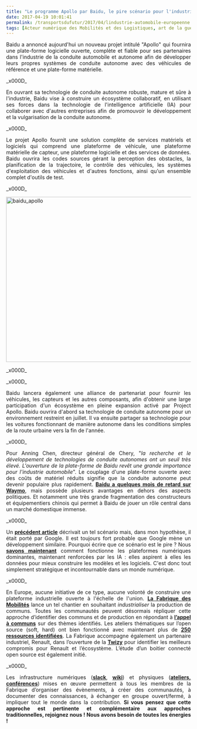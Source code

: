 ```yaml
---
title: "Le programme Apollo par Baidu, le pire scénario pour l'industrie automobile européenne"
date: 2017-04-19 10:01:41
permalink: /transportsdufutur/2017/04/lindustrie-automobile-europeenne.html
tags: [Acteur numérique des Mobilités et des Logistiques, art de la guerre, Baidu, Comment agir pour changer les pratiques ?, communs, cybercar, données réelles, Fabrique des mobilités, google, open innovation, open source, plate-forme]
---
```


<p style="text-align: justify;">Baidu a annoncé aujourd'hui un nouveau projet intitulé "Apollo" qui fournira une plate-forme logicielle ouverte, complète et fiable pour ses partenaires dans l'industrie de la conduite automobile et autonome afin de développer leurs propres systèmes de conduite autonome avec des véhicules de référence et une plate-forme matérielle.</p>_x000D_
<p style="text-align: justify;">En ouvrant sa technologie de conduite autonome robuste, mature et sûre à l'industrie, Baidu vise à construire un écosystème collaboratif, en utilisant ses forces dans la technologie de l'intelligence artificielle (IA) pour collaborer avec d'autres entreprises afin de promouvoir le développement et la vulgarisation de la conduite autonome.</p>_x000D_
<p style="text-align: justify;">Le projet Apollo fournit une solution complète de services matériels et logiciels qui comprend une plateforme de véhicule, une plateforme matérielle de capteur, une plateforme logicielle et des services de données. Baidu ouvrira les codes sources gérant la perception des obstacles, la planification de la trajectoire, le contrôle des véhicules, les systèmes d'exploitation des véhicules et d'autres fonctions, ainsi qu'un ensemble complet d'outils de test.</p>_x000D_
<p style="text-align: justify;"><a href="http://transportsdufutur.ademe.fr/wp-content/uploads/sites/6/2017/04/baidu_apollo.jpg" rel="attachment wp-att-4827"><img class="aligncenter wp-image-4827 size-full" src="http://transportsdufutur.ademe.fr/wp-content/uploads/sites/6/2017/04/baidu_apollo.jpg" alt="baidu_apollo" width="800" height="450" /></a></p>_x000D_
<p style="text-align: justify;"><!--more--></p>_x000D_
<p style="text-align: justify;">Baidu lancera également une alliance de partenariat pour fournir les véhicules, les capteurs et les autres composants, afin d'obtenir une large participation d'un écosystème en pleine expansion activé par Project Apollo. Baidu ouvrira d'abord sa technologie de conduite autonome pour un environnement restreint en juillet. Il va ensuite partager sa technologie pour les voitures fonctionnant de manière autonome dans les conditions simples de la route urbaine vers la fin de l'année.</p>_x000D_
<p style="text-align: justify;">Pour Anning Chen, directeur général de Chery, "<em>la recherche et le développement de technologies de conduite autonomes ont un seuil très élevé. L'ouverture de la plate-forme de Baidu revêt une grande importance pour l'industrie automobile</em>". Le couplage d'une plate-forme ouverte avec des coûts de matériel réduits signifie que la conduite autonome peut devenir populaire plus rapidement. <strong><a href="https://www.theinformation.com/how-baidu-is-leading-chinas-self-driving-car-push" target="_blank">Baidu a quelques mois de retard sur Waymo</a></strong>, mais possède plusieurs avantages en dehors des aspects politiques. Et notamment une très grande fragmentation des constructeurs et équipementiers chinois qui permet à Baidu de jouer un rôle central dans un marché domestique immense.</p>_x000D_
<p style="text-align: justify;">Un <a href="https://www.linkedin.com/pulse/constructeurs-vos-plateformes-br%C3%BBlent-gabriel-plassat" target="_blank"><strong>précédent article</strong></a> décrivait un tel scénario mais, dans mon hypothèse, il était porté par Google. Il est toujours fort probable que Google mène un développement similaire. Pourquoi écrire que ce scénario est le pire ? Nous <a href="http://transportsdufutur.ademe.fr/2017/02/lhistoire-repete-parfois.html" target="_blank" rel="nofollow noopener"><strong>savons maintenant</strong></a> comment fonctionne les plateformes numériques dominantes, maintenant renforcées par les IA : elles aspirent à elles les données pour mieux construire les modèles et les logiciels. C'est donc tout simplement stratégique et incontournable dans un monde numérique.</p>_x000D_
<p style="text-align: justify;">En Europe, aucune initiative de ce type, aucune volonté de construire une plateforme industrielle ouverte à l'échelle de l'union. <a href="http://lafabriquedesmobilites.fr" target="_blank" rel="nofollow noopener"><strong>La Fabrique des Mobilités</strong></a> lance un tel chantier en souhaitant <em>industrialiser </em>la production de communs. Toutes les communautés peuvent désormais répliquer cette approche d’identifier des communs et de production en répondant à <a href="http://wiki.lafabriquedesmobilites.fr/wiki/La_Fabrique_%C3%A0_Projets_-_Open_FabMob" target="_blank" rel="nofollow noopener"><strong>l’appel à communs</strong></a> sur des thèmes identifiés. Les ateliers thématiques sur l’open source (soft, hard) ont bien fonctionné avec maintenant plus de <a href="http://communs.lafabriquedesmobilites.fr" target="_blank" rel="nofollow noopener"><strong>250 ressources identifiées</strong></a>. La Fabrique accompagne également un partenaire industriel, Renault, dans l’ouverture de la <a href="http://wiki.lafabriquedesmobilites.fr/wiki/Twizy_Open_Source_POM" target="_blank" rel="nofollow noopener"><strong>Twizy</strong></a> pour identifier les meilleurs compromis pour Renault et l’écosystème. L’étude d’un boitier connecté open source est également initié.</p>_x000D_
<p style="text-align: justify;">Les infrastructure numériques (<a href="http://fabmobteam.slack.com" target="_blank" rel="nofollow noopener"><strong>slack</strong></a>, <a href="http://wiki.lafabriquedesmobilites.fr/" target="_blank" rel="nofollow noopener"><strong>wiki</strong></a>) et physiques (<a href="http://wiki.lafabriquedesmobilites.fr/wiki/Ev%C3%A9nements" target="_blank" rel="nofollow noopener"><strong>ateliers, conférences</strong></a>) mises en œuvre permettent à tous les membres de la Fabrique d’organiser des évènements, à créer des communautés, à documenter des connaissances, à échanger en groupe ouvert/fermé, à impliquer tout le monde dans la contribution. <strong>Si vous pensez que cette approche est pertinente et complémentaire aux approches traditionnelles, rejoignez nous ! Nous avons besoin de toutes les énergies !</strong></p>
